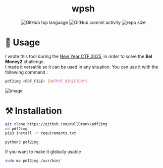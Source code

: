 <div align="center">

# wpsh

![GitHub top language](https://img.shields.io/github/languages/top/NullBrunk/pdf2img?style=for-the-badge)
![GitHub commit activity](https://img.shields.io/github/commit-activity/m/NullBrunk/pdf2img?style=for-the-badge)
![repo size](https://img.shields.io/github/repo-size/NullBrunk/pdf2img?style=for-the-badge)
</div>


# 🚀 Usage

I wrote this tool during the <a href="https://ctftime.org/event/2582/">New Year CTF 2025</a>, in order to solve the **Bel Money2** challenge. <br>
I made it versatile so it can be used in any situation. You can use it with the following command :

```bash
pdf2img <PDF_FILE> [OUTPUT_DIRECTORY]
```

![image](https://github.com/user-attachments/assets/ba75bac3-4f4a-45af-bc24-6a4d3585d79c)


# ⚒️ Installation

```bash
git clone https://github.com/NullBrunk/pdf2img
cd pdf2img
pip3 install -r requirements.txt

python3 pdf2img
```

If you want to make it globally usable
```bash
sudo mv pdf2img /usr/bin/
```
